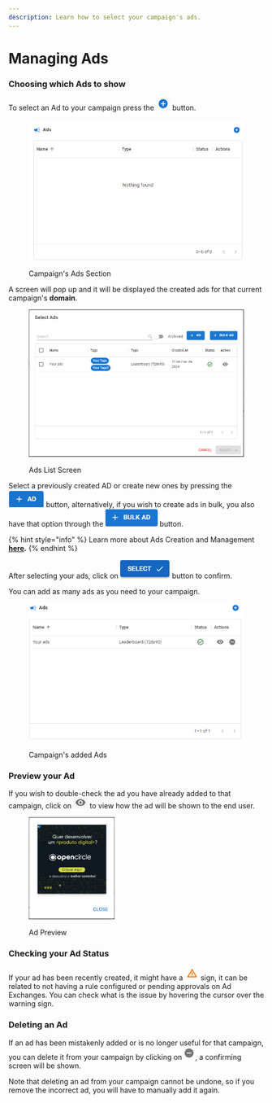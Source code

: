```yaml
---
description: Learn how to select your campaign's ads.
---
```


# Managing Ads

### Choosing which Ads to show

To select an Ad to your campaign press the <img src="../../.gitbook/assets/image (3) (3).png" alt="Select Ads" data-size="line"> button.

<figure><img src="../../.gitbook/assets/image (26) (1).png" alt="" width="489"><figcaption><p>Campaign's Ads Section</p></figcaption></figure>

A screen will pop up and it will be displayed the created ads for that current campaign's **domain**.

<figure><img src="../../.gitbook/assets/image (21) (1).png" alt="" width="563"><figcaption><p>Ads List Screen</p></figcaption></figure>

Select a previously created AD or create new ones by pressing the <img src="../../.gitbook/assets/image (22) (1).png" alt="Create AD" data-size="line"> button, alternatively, if you wish to create ads in bulk, you also have that option through the <img src="../../.gitbook/assets/image (23) (1).png" alt="Create Bulk Ad" data-size="line"> button.

{% hint style="info" %}
Learn more about Ads Creation and Management [**here**](../ad-server/)**.**
{% endhint %}

After selecting your ads, click on <img src="../../.gitbook/assets/image (24) (1).png" alt="Select" data-size="line"> button to confirm.

You can add as many ads as you need to your campaign.

<figure><img src="../../.gitbook/assets/image (25) (1).png" alt="" width="482"><figcaption><p>Campaign's added Ads</p></figcaption></figure>

### Preview your Ad

If you wish to double-check the ad you have already added to that campaign, click on <img src="../../.gitbook/assets/image (45).png" alt="Preview" data-size="line"> to view how the ad will be shown to the end user.

<div align="left">

<figure><img src="../../.gitbook/assets/image (46).png" alt="" width="169"><figcaption><p>Ad Preview</p></figcaption></figure>

</div>

### Checking your Ad Status

If your ad has been recently created, it might have a <img src="../../.gitbook/assets/image (16) (2).png" alt="Issue Sign" data-size="line"> sign, it can be related to not having a rule configured or pending approvals on Ad Exchanges. You can check what is the issue by hovering the cursor over the warning sign.

### Deleting an Ad

If an ad has been mistakenly added or is no longer useful for that campaign, you can delete it from your campaign by clicking on <img src="../../.gitbook/assets/image (47).png" alt="Delete Ad" data-size="line">, a confirming screen will be shown.&#x20;

Note that deleting an ad from your campaign cannot be undone, so if you remove the incorrect ad, you will have to manually add it again.
